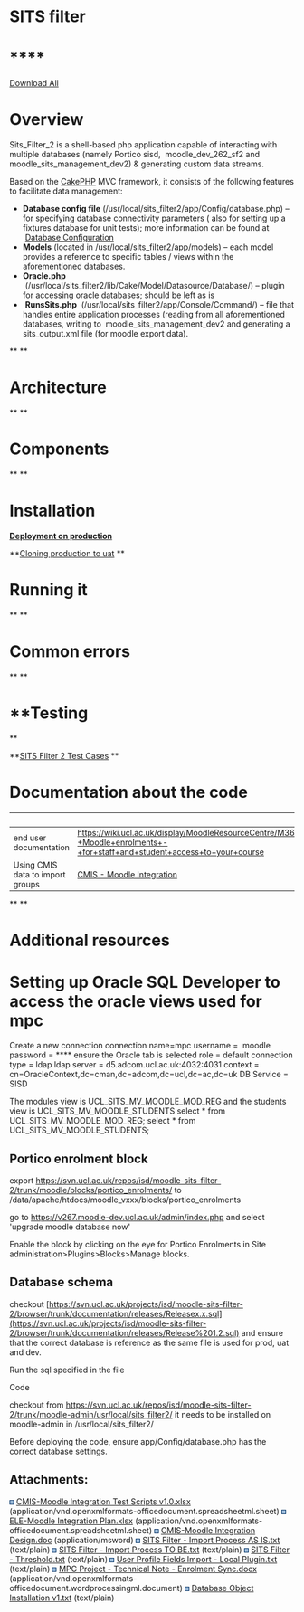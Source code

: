# SITS filter

# ****

<a href="/pages/downloadallattachments.action?pageId=44139889" class="download-all-link" title="Download all the latest versions of attachments on this page as single zip file.">Download All</a>

# **Overview**

Sits\_Filter\_2 is a shell-based php application capable of interacting with multiple databases (namely Portico sisd,  moodle\_dev\_262\_sf2 and moodle\_sits\_management\_dev2) & generating custom data streams.

Based on the [CakePHP](http://cakephp.org/) MVC framework, it consists of the following features to facilitate data management:

-   **Database config file** (/usr/local/sits\_filter2/app/Config/database.php) – for specifying database connectivity parameters ( also for setting up a fixtures database for unit tests); more information can be found at  [Database Configuration](http://book.cakephp.org/2.0/en/development/configuration.html)
-   **Models** (located in /usr/local/sits\_filter2/app/models) – each model provides a reference to specific tables / views within the aforementioned databases.
-   **Oracle.php**  (/usr/local/sits\_filter2/lib/Cake/Model/Datasource/Database/) – plugin for accessing oracle databases; should be left as is
-    **RunsSits.php**  (/usr/local/sits\_filter2/app/Console/Command/) – file that handles entire application processes (reading from all aforementioned databases, writing to  moodle\_sits\_management\_dev2 and generating a sits\_output.xml file (for moodle export data). 

**
**

# **Architecture**

**
**

# **Components**

**
**

# **Installation**

**[Deployment on production](Deployment_on_production)**

**[Cloning production to uat](Cloning_production_to_uat)
**

# **Running it**

**
**

# **Common errors**

**
**

# **Testing
**

**[SITS Filter 2 Test Cases](SITS_Filter_2_Test_Cases)
**

# **Documentation about the code**

<table>
<thead>
<tr class="header">
<th><br />
</th>
<th><br />
</th>
</tr>
</thead>
<tbody>
<tr class="odd">
<td>end user documentation</td>
<td><a href="https://wiki.ucl.ac.uk/display/MoodleResourceCentre/M36+-+Moodle+enrolments+-+for+staff+and+student+access+to+your+course" class="uri">https://wiki.ucl.ac.uk/display/MoodleResourceCentre/M36+-+Moodle+enrolments+-+for+staff+and+student+access+to+your+course</a></td>
</tr>
<tr class="even">
<td>Using CMIS data to import groups</td>
<td><a href="CMIS_-_Moodle_Integration">CMIS - Moodle Integration</a></td>
</tr>
</tbody>
</table>

**
**

# **Additional resources**

# Setting up Oracle SQL Developer to access the oracle views used for mpc

Create a new connection
connection name=mpc
username =  moodle
password = \*\*\*\*
ensure the Oracle tab is selected
role = default
connection type = ldap
ldap server = d5.adcom.ucl.ac.uk:4032:4031
context = cn=OracleContext,dc=cman,dc=adcom,dc=ucl,dc=ac,dc=uk
DB Service = SISD

The modules view is UCL\_SITS\_MV\_MOODLE\_MOD\_REG and the students view is UCL\_SITS\_MV\_MOODLE\_STUDENTS
select \* from UCL\_SITS\_MV\_MOODLE\_MOD\_REG;
select \* from UCL\_SITS\_MV\_MOODLE\_STUDENTS;

## Portico enrolment block

export <https://svn.ucl.ac.uk/repos/isd/moodle-sits-filter-2/trunk/moodle/blocks/portico_enrolments/> to /data/apache/htdocs/moodle\_vxxx/blocks/portico\_enrolments

go to <https://v267.moodle-dev.ucl.ac.uk/admin/index.php> and select 'upgrade moodle database now'

Enable the block by clicking on the eye for Portico Enrolments in Site administration&gt;Plugins&gt;Blocks&gt;Manage blocks.

## Database schema

checkout [https://svn.ucl.ac.uk/projects/isd/moodle-sits-filter-2/browser/trunk/documentation/releases/Releasex.x.sql](https://svn.ucl.ac.uk/projects/isd/moodle-sits-filter-2/browser/trunk/documentation/releases/Release%201.2.sql) and ensure that the correct database is reference as the same file is used for prod, uat and dev.

Run the sql specified in the file

Code

checkout from <https://svn.ucl.ac.uk/repos/isd/moodle-sits-filter-2/trunk/moodle-admin/usr/local/sits_filter2/> it needs to be installed on moodle-admin in /usr/local/sits\_filter2/

Before deploying the code, ensure app/Config/database.php has the correct database settings.

## Attachments:

<img src="images/icons/bullet_blue.gif" width="8" height="8" /> [CMIS-Moodle Integration Test Scripts v1.0.xlsx](attachments/44139889/68848541.xlsx) (application/vnd.openxmlformats-officedocument.spreadsheetml.sheet)
<img src="images/icons/bullet_blue.gif" width="8" height="8" /> [ELE-Moodle Integration Plan.xlsx](attachments/44139889/68848542.xlsx) (application/vnd.openxmlformats-officedocument.spreadsheetml.sheet)
<img src="images/icons/bullet_blue.gif" width="8" height="8" /> [CMIS-Moodle Integration Design.doc](attachments/44139889/68848543.doc) (application/msword)
<img src="images/icons/bullet_blue.gif" width="8" height="8" /> [SITS Filter - Import Process AS IS.txt](attachments/44139889/68848544.txt) (text/plain)
<img src="images/icons/bullet_blue.gif" width="8" height="8" /> [SITS Filter - Import Process TO BE.txt](attachments/44139889/68848545.txt) (text/plain)
<img src="images/icons/bullet_blue.gif" width="8" height="8" /> [SITS Filter - Threshold.txt](attachments/44139889/68848546.txt) (text/plain)
<img src="images/icons/bullet_blue.gif" width="8" height="8" /> [User Profile Fields Import - Local Plugin.txt](attachments/44139889/68848547.txt) (text/plain)
<img src="images/icons/bullet_blue.gif" width="8" height="8" /> [MPC Project - Technical Note - Enrolment Sync.docx](attachments/44139889/68848549.docx) (application/vnd.openxmlformats-officedocument.wordprocessingml.document)
<img src="images/icons/bullet_blue.gif" width="8" height="8" /> [Database Object Installation v1.txt](attachments/44139889/68848550.txt) (text/plain)

